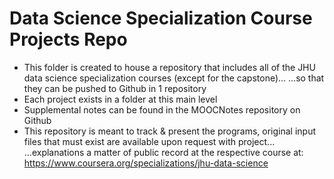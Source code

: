 # Data Science Specialization Course Projects Repo

- This folder is created to house a repository that includes all of the JHU data science specialization courses (except for the capstone)...
...so that they can be pushed to Github in 1 repository
- Each project exists in a folder at this main level
- Supplemental notes can be found in the MOOCNotes repository on Github 
- This repository is meant to track & present the programs, original input files that must exist are available upon request with project...
...explanations a matter of public record at the respective course at: https://www.coursera.org/specializations/jhu-data-science